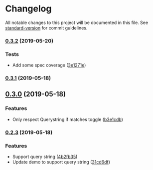 # Changelog

All notable changes to this project will be documented in this file. See [standard-version](https://github.com/conventional-changelog/standard-version) for commit guidelines.

### [0.3.2](https://github.com/stephenkr/nuxt-feature-toggle/compare/v0.3.1...v0.3.2) (2019-05-20)


### Tests

* Add some spec coverage ([3e1271e](https://github.com/stephenkr/nuxt-feature-toggle/commit/3e1271e))



### [0.3.1](https://github-stephenkr///compare/v0.3.0...v0.3.1) (2019-05-18)



## [0.3.0](https://github-stephenkr///compare/v0.2.3...v0.3.0) (2019-05-18)


### Features

* Only respect Querystring if matches toggle ([b3e1cdb](https://github-stephenkr///commit/b3e1cdb))



### [0.2.3](https://github-stephenkr///compare/v0.2.2...v0.2.3) (2019-05-18)

### Features

* Support query string ([4b2fb35](https://github-stephenkr///commit/4b2fb35))
* Update demo to support query string ([31cd6df](https://github-stephenkr///commit/31cd6df))
